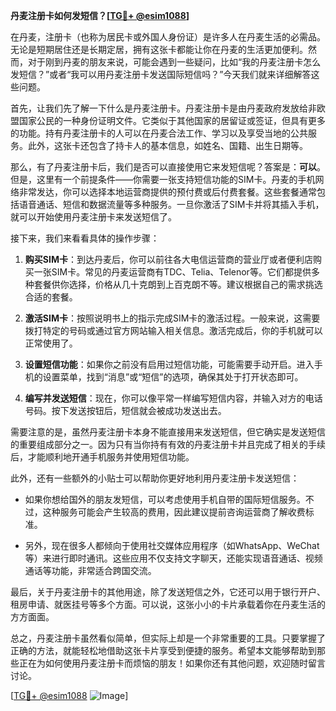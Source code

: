 **丹麦注册卡如何发短信？[[TG💪+ @esim1088](https://t.me/s/esim1088)]**

在丹麦，注册卡（也称为居民卡或外国人身份证）是许多人在丹麦生活的必需品。无论是短期居住还是长期定居，拥有这张卡都能让你在丹麦的生活更加便利。然而，对于刚到丹麦的朋友来说，可能会遇到一些疑问，比如“我的丹麦注册卡怎么发短信？”或者“我可以用丹麦注册卡发送国际短信吗？”今天我们就来详细解答这些问题。

首先，让我们先了解一下什么是丹麦注册卡。丹麦注册卡是由丹麦政府发放给非欧盟国家公民的一种身份证明文件。它类似于其他国家的居留证或签证，但具有更多的功能。持有丹麦注册卡的人可以在丹麦合法工作、学习以及享受当地的公共服务。此外，这张卡还包含了持卡人的基本信息，如姓名、国籍、出生日期等。

那么，有了丹麦注册卡后，我们是否可以直接使用它来发短信呢？答案是：**可以**。但是，这里有一个前提条件——你需要一张支持短信功能的SIM卡。丹麦的手机网络非常发达，你可以选择本地运营商提供的预付费或后付费套餐。这些套餐通常包括语音通话、短信和数据流量等多种服务。一旦你激活了SIM卡并将其插入手机，就可以开始使用丹麦注册卡来发送短信了。

接下来，我们来看看具体的操作步骤：

1. **购买SIM卡**：到达丹麦后，你可以前往各大电信运营商的营业厅或者便利店购买一张SIM卡。常见的丹麦运营商有TDC、Telia、Telenor等。它们都提供多种套餐供你选择，价格从几十克朗到上百克朗不等。建议根据自己的需求挑选合适的套餐。

2. **激活SIM卡**：按照说明书上的指示完成SIM卡的激活过程。一般来说，这需要拨打特定的号码或通过官方网站输入相关信息。激活完成后，你的手机就可以正常使用了。

3. **设置短信功能**：如果你之前没有启用过短信功能，可能需要手动开启。进入手机的设置菜单，找到“消息”或“短信”的选项，确保其处于打开状态即可。

4. **编写并发送短信**：现在，你可以像平常一样编写短信内容，并输入对方的电话号码。按下发送按钮后，短信就会被成功发送出去。

需要注意的是，虽然丹麦注册卡本身不能直接用来发送短信，但它确实是发送短信的重要组成部分之一。因为只有当你持有有效的丹麦注册卡并且完成了相关的手续后，才能顺利地开通手机服务并使用短信功能。

此外，还有一些额外的小贴士可以帮助你更好地利用丹麦注册卡发送短信：

- 如果你想给国外的朋友发短信，可以考虑使用手机自带的国际短信服务。不过，这种服务可能会产生较高的费用，因此建议提前咨询运营商了解收费标准。
  
- 另外，现在很多人都倾向于使用社交媒体应用程序（如WhatsApp、WeChat等）来进行即时通讯。这些应用不仅支持文字聊天，还能实现语音通话、视频通话等功能，非常适合跨国交流。

最后，关于丹麦注册卡的其他用途，除了发送短信之外，它还可以用于银行开户、租房申请、就医挂号等多个方面。可以说，这张小小的卡片承载着你在丹麦生活的方方面面。

总之，丹麦注册卡虽然看似简单，但实际上却是一个非常重要的工具。只要掌握了正确的方法，就能轻松地借助这张卡片享受到便捷的服务。希望本文能够帮助到那些正在为如何使用丹麦注册卡而烦恼的朋友！如果你还有其他问题，欢迎随时留言讨论。

[[TG💪+ @esim1088](https://t.me/s/esim1088) ![Image](https://i.postimg.cc/4NQfJmqS/Snipaste-2025-05-13-00-14-12.png)]